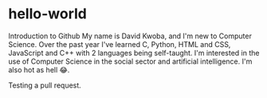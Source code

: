 # hello-world
Introduction to Github
My name is David Kwoba, and I'm new to Computer Science. Over the past year I've learned
C, Python, HTML and CSS, JavaScript and C++ with 2 languages being self-taught. I'm
interested in the use of Computer Science in the social sector and artificial
intelligence. I'm also hot as hell 😂.

Testing a pull request.
